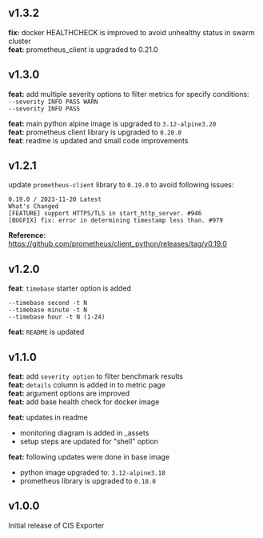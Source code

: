 ## v1.3.2

**fix:** docker HEALTHCHECK is improved to avoid unhealthy status in swarm cluster  
**feat:** prometheus_client is upgraded to 0.21.0

## v1.3.0

**feat:** add multiple severity options to filter metrics for specify conditions:  
 `--severity INFO PASS WARN`  
 `--severity INFO PASS`


**feat:** main python alpine image is upgraded to `3.12-alpine3.20`  
**feat:** prometheus client library is upgraded to `0.20.0`  
**feat**: readme is updated and small code improvements

## v1.2.1

update `prometheus-client` library to `0.19.0` to avoid following issues:

```
0.19.0 / 2023-11-20 Latest
What's Changed
[FEATURE] support HTTPS/TLS in start_http_server. #946
[BUGFIX] fix: error in determining timestamp less than. #979
```

**Reference:** https://github.com/prometheus/client_python/releases/tag/v0.19.0

## v1.2.0

**feat**: `timebase` starter option is added

```
--timebase second -t N
--timebase minute -t N
--timebase hour -t N (1-24)
```
**feat:** `README` is updated

## v1.1.0

**feat:** add `severity option` to filter benchmark results  
**feat:** `details` column is added in to metric page  
**feat:** argument options are improved  
**feat:** add base health check for docker image

**feat:** updates in readme

* monitoring diagram is added in \_assets
* setup steps are updated for "shell" option

**feat:** following updates were done in base image

* python image upgraded to: `3.12-alpine3.18`
* prometheus library is upgraded to `0.18.0`

## v1.0.0
Initial release of CIS Exporter